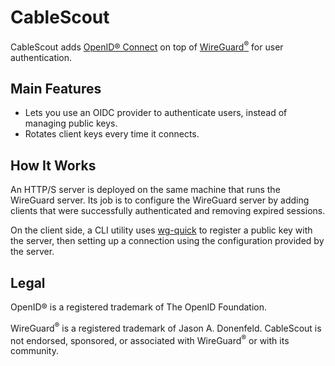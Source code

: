# CableScout

CableScout adds [OpenID&reg; Connect](https://openid.net/connect/) on top of [WireGuard<sup>&reg;</sup>](https://www.wireguard.com/) for user authentication.

## Main Features

* Lets you use an OIDC provider to authenticate users, instead of managing public keys.
* Rotates client keys every time it connects.

## How It Works

An HTTP/S server is deployed on the same machine that runs the WireGuard server. Its job is to configure the WireGuard server by adding clients that were successfully authenticated and removing expired sessions.

On the client side, a CLI utility uses [wg-quick](https://git.zx2c4.com/wireguard-tools/about/src/man/wg-quick.8) to register a public key with the server, then setting up a connection using the configuration provided by the server.

## Legal

OpenID&reg; is a registered trademark of The OpenID Foundation.

WireGuard<sup>&reg;</sup> is a registered trademark of Jason A. Donenfeld. CableScout is not endorsed, sponsored, or associated with WireGuard<sup>®</sup> or with its community.
